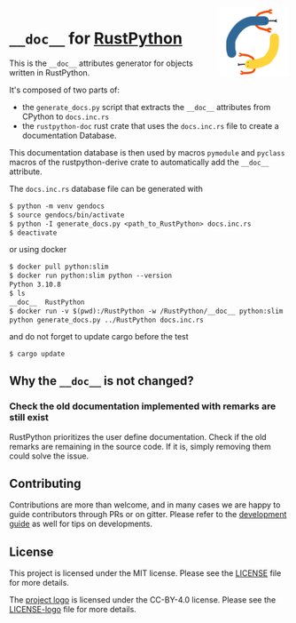 <img src="./logo.png" width="125" height="125" align="right" />

# `__doc__` for [RustPython](https://rustpython.github.io/)

This is the `__doc__` attributes generator for objects written in RustPython.

It's composed of two parts of:

- the `generate_docs.py` script that extracts the `__doc__` attributes from CPython to `docs.inc.rs`
- the `rustpython-doc` rust crate that uses the `docs.inc.rs` file to create a documentation Database.

This documentation database is then used by macros `pymodule` and `pyclass` macros of the rustpython-derive crate to automatically add the `__doc__` attribute.

The `docs.inc.rs` database file can be generated with

    $ python -m venv gendocs
    $ source gendocs/bin/activate
    $ python -I generate_docs.py <path_to_RustPython> docs.inc.rs
    $ deactivate

or using docker

    $ docker pull python:slim
    $ docker run python:slim python --version
    Python 3.10.8
    $ ls
    __doc__  RustPython
    $ docker run -v $(pwd):/RustPython -w /RustPython/__doc__ python:slim python generate_docs.py ../RustPython docs.inc.rs


and do not forget to update cargo before the test
```
$ cargo update
```
## Why the `__doc__` is not changed?

### Check the old documentation implemented with remarks are still exist
RustPython prioritizes the user define documentation. Check if the old remarks are remaining in the source code. If it is, simply removing them could solve the issue.

## Contributing

Contributions are more than welcome, and in many cases we are happy to guide
contributors through PRs or on gitter. Please refer to the
[development guide](https://github.com/RustPython/RustPython/DEVELOPMENT.md) as well for tips on developments.

## License

This project is licensed under the MIT license. Please see the
[LICENSE](https://github.com/RustPython/RustPython/LICENSE) file for more details.

The [project logo](https://github.com/RustPython/RustPython/logo.png) is licensed under the CC-BY-4.0
license. Please see the [LICENSE-logo](https://github.com/RustPython/RustPython/LICENSE-logo) file
for more details.